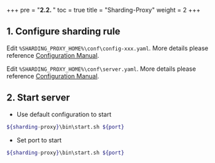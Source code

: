 +++
pre = "<b>2.2. </b>"
toc = true
title = "Sharding-Proxy"
weight = 2
+++

## 1. Configure sharding rule

Edit `%SHARDING_PROXY_HOME%\conf\config-xxx.yaml`. More details please reference [Configuration Manual](/en/manual/sharding-proxy/configuration/).

Edit `%SHARDING_PROXY_HOME%\conf\server.yaml`. More details please reference [Configuration Manual](/en/manual/sharding-proxy/configuration/). 

## 2. Start server

* Use default configuration to start

```sh
${sharding-proxy}\bin\start.sh ${port}
```

* Set port to start

```sh
${sharding-proxy}\bin\start.sh ${port}
```
